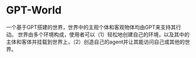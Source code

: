 # GPT-World

一个基于GPT搭建的世界，世界中的主观个体和客观物体均由GPT来支持其行动。
世界由多个环境构成，使用者可以（1）轻松地创建自己的环境，以及其中的主体和客体并挂载到世界上，（2）创造自己的agent并让其能访问自己或其他的世界。
